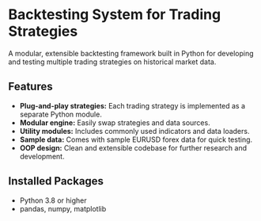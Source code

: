 # Backtesting System for Trading Strategies

A modular, extensible backtesting framework built in Python for developing and testing multiple trading strategies on historical market data.

## Features

- **Plug-and-play strategies:** Each trading strategy is implemented as a separate Python module.
- **Modular engine:** Easily swap strategies and data sources.
- **Utility modules:** Includes commonly used indicators and data loaders.
- **Sample data:** Comes with sample EURUSD forex data for quick testing.
- **OOP design:** Clean and extensible codebase for further research and development.


## Installed Packages

- Python 3.8 or higher
- pandas, numpy, matplotlib
